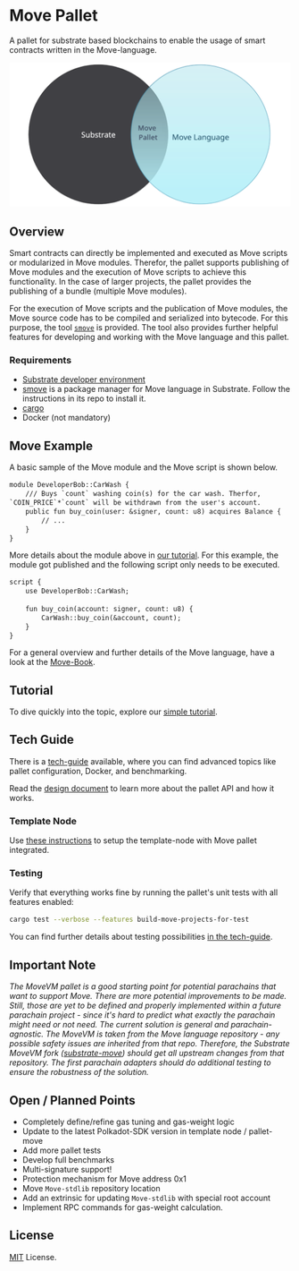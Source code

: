 # Move Pallet

A pallet for substrate based blockchains to enable the usage of smart contracts written in the Move-language.

![Pallet Move connects the Move language with Substrate](doc/assets/pallet-move_substrate_move.png)


## Overview

Smart contracts can directly be implemented and executed as Move scripts or modularized in Move modules. Therefor, the pallet supports publishing of Move modules and the execution of Move scripts to achieve this functionality. In the case of larger projects, the pallet provides the publishing of a bundle (multiple Move modules).

For the execution of Move scripts and the publication of Move modules, the Move source code has to be compiled and serialized into bytecode. For this purpose, the tool [`smove`][smove] is provided. The tool also provides further helpful features for developing and working with the Move language and this pallet.

### Requirements

- [Substrate developer environment](https://docs.substrate.io/install/)
- [smove][smove] is a package manager for Move language in Substrate. Follow the instructions in its repo to install it.
- [cargo](https://doc.rust-lang.org/cargo/getting-started/installation.html)
- Docker (not mandatory)


## Move Example

A basic sample of the Move module and the Move script is shown below.

```move
module DeveloperBob::CarWash {
    /// Buys `count` washing coin(s) for the car wash. Therfor, `COIN_PRICE`*`count` will be withdrawn from the user's account.
    public fun buy_coin(user: &signer, count: u8) acquires Balance {
        // ...
    }
}
```

More details about the module above in [our tutorial](tutorial/Tutorial.md). For this example, the module got published and the following script only needs to be executed.

```move
script {
    use DeveloperBob::CarWash;

    fun buy_coin(account: signer, count: u8) {
        CarWash::buy_coin(&account, count);
    }
}
```

For a general overview and further details of the Move language, have a look at the [Move-Book](move-book).


## Tutorial

To dive quickly into the topic, explore our [simple tutorial](doc/tutorial.md).


## Tech Guide

There is a [tech-guide](doc/tech_guide.md) available, where you can find advanced topics like pallet configuration, Docker, and benchmarking.

Read the [design document](doc/final-design.md) to learn more about the pallet API and how it works.

### Template Node

Use [these instructions](doc/tech_guide.md#quickstart-guide-for-the-template-node) to setup the template-node with Move pallet integrated.

### Testing

Verify that everything works fine by running the pallet's unit tests with all features enabled:
```sh
cargo test --verbose --features build-move-projects-for-test
```

You can find further details about testing possibilities [in the tech-guide](doc/tech_guide.md#testing).


## Important Note

_The MoveVM pallet is a good starting point for potential parachains that want to support Move._
_There are more potential improvements to be made._
_Still, those are yet to be defined and properly implemented within a future parachain project - since it's hard to predict what exactly the parachain might need or not need._
_The current solution is general and parachain-agnostic._
_The MoveVM is taken from the Move language repository - any possible safety issues are inherited from that repo._
_Therefore, the Substrate MoveVM fork ([substrate-move][substrate-move]) should get all upstream changes from that repository._
_The first parachain adapters should do additional testing to ensure the robustness of the solution._


## Open / Planned Points

- Completely define/refine gas tuning and gas-weight logic
- Update to the latest Polkadot-SDK version in template node / pallet-move
- Add more pallet tests
- Develop full benchmarks
- Multi-signature support!
- Protection mechanism for Move address 0x1
- Move `Move-stdlib` repository location
- Add an extrinsic for updating `Move-stdlib` with special root account
- Implement RPC commands for gas-weight calculation.

## License

[MIT](LICENSE) License.


[move-book]: https://move-language.github.io/move/introduction.html
[substrate-move]: https://github.com/eigerco/substrate-move
[smove]: https://github.com/eigerco/smove
